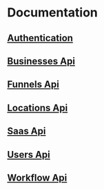 # Documentation

## [Authentication](./auth.md)

## [Businesses Api](./Businesses.md)
## [Funnels Api](./Funnels.md)
## [Locations Api](./Locations.md)
## [Saas Api](./Saas.md)
## [Users Api](./Users.md)
## [Workflow Api](./Workflow.md)
